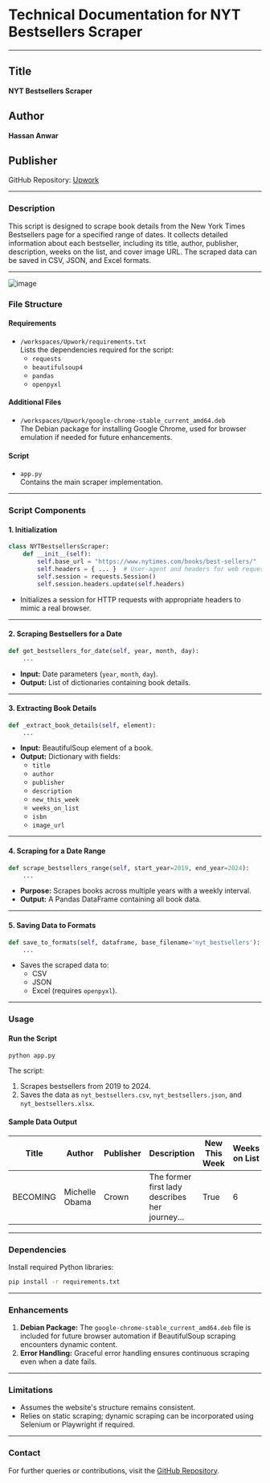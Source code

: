# Technical Documentation for NYT Bestsellers Scraper

---

## Title  
**NYT Bestsellers Scraper**

## Author  
**Hassan Anwar**

## Publisher  
GitHub Repository: [Upwork](https://github.com/hassancodeanwar/Upwork)

---

### **Description**  
This script is designed to scrape book details from the New York Times Bestsellers page for a specified range of dates. It collects detailed information about each bestseller, including its title, author, publisher, description, weeks on the list, and cover image URL. The scraped data can be saved in CSV, JSON, and Excel formats.

---
![image](https://github.com/hassancodeanwar/Upwork/blob/main/img/NYT.png?raw=true)
### **File Structure**  

#### **Requirements**  
- `/workspaces/Upwork/requirements.txt`  
  Lists the dependencies required for the script:
  - `requests`
  - `beautifulsoup4`
  - `pandas`
  - `openpyxl`

#### **Additional Files**  
- `/workspaces/Upwork/google-chrome-stable_current_amd64.deb`  
  The Debian package for installing Google Chrome, used for browser emulation if needed for future enhancements.

#### **Script**  
- `app.py`  
  Contains the main scraper implementation.

---

### **Script Components**

#### **1. Initialization**
```python
class NYTBestsellersScraper:
    def __init__(self):
        self.base_url = "https://www.nytimes.com/books/best-sellers/"
        self.headers = { ... }  # User-agent and headers for web requests
        self.session = requests.Session()
        self.session.headers.update(self.headers)
```
- Initializes a session for HTTP requests with appropriate headers to mimic a real browser.

---

#### **2. Scraping Bestsellers for a Date**
```python
def get_bestsellers_for_date(self, year, month, day):
    ...
```
- **Input:** Date parameters (`year`, `month`, `day`).  
- **Output:** List of dictionaries containing book details.  

---

#### **3. Extracting Book Details**
```python
def _extract_book_details(self, element):
    ...
```
- **Input:** BeautifulSoup element of a book.  
- **Output:** Dictionary with fields:
  - `title`
  - `author`
  - `publisher`
  - `description`
  - `new_this_week`
  - `weeks_on_list`
  - `isbn`
  - `image_url`

---

#### **4. Scraping for a Date Range**
```python
def scrape_bestsellers_range(self, start_year=2019, end_year=2024):
    ...
```
- **Purpose:** Scrapes books across multiple years with a weekly interval.  
- **Output:** A Pandas DataFrame containing all book data.  

---

#### **5. Saving Data to Formats**
```python
def save_to_formats(self, dataframe, base_filename='nyt_bestsellers'):
    ...
```
- Saves the scraped data to:
  - CSV
  - JSON
  - Excel (requires `openpyxl`).

---

### **Usage**  

#### **Run the Script**
```bash
python app.py
```
The script:
1. Scrapes bestsellers from 2019 to 2024.
2. Saves the data as `nyt_bestsellers.csv`, `nyt_bestsellers.json`, and `nyt_bestsellers.xlsx`.

#### **Sample Data Output**  
| Title     | Author         | Publisher | Description                                     | New This Week | Weeks on List | ISBN       | Image URL                                   | Scrape Date |
|-----------|----------------|-----------|------------------------------------------------|---------------|---------------|------------|---------------------------------------------|-------------|
| BECOMING  | Michelle Obama | Crown     | The former first lady describes her journey... | True          | 6             | 1524763136 | [https://storage.googleapis.com/.../978...jpg](https://storage.googleapis.com/du-prd/books/images/9781524763138.jpg) | 2019-01-01  |

---

### **Dependencies**

Install required Python libraries:
```bash
pip install -r requirements.txt
```

---

### **Enhancements**
1. **Debian Package:** The `google-chrome-stable_current_amd64.deb` file is included for future browser automation if BeautifulSoup scraping encounters dynamic content.  
2. **Error Handling:** Graceful error handling ensures continuous scraping even when a date fails.

---

### **Limitations**
- Assumes the website's structure remains consistent.
- Relies on static scraping; dynamic scraping can be incorporated using Selenium or Playwright if required.

--- 

### **Contact**
For further queries or contributions, visit the [GitHub Repository](https://github.com/hassancodeanwar/Upwork). 
